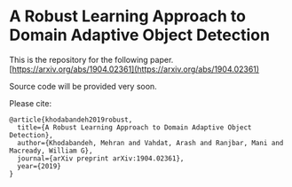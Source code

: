 # A Robust Learning Approach to Domain Adaptive Object Detection

This is the repository for the following paper.
[https://arxiv.org/abs/1904.02361](https://arxiv.org/abs/1904.02361)

Source code will be provided very soon.

Please cite:
```
@article{khodabandeh2019robust,
  title={A Robust Learning Approach to Domain Adaptive Object Detection},
  author={Khodabandeh, Mehran and Vahdat, Arash and Ranjbar, Mani and Macready, William G},
  journal={arXiv preprint arXiv:1904.02361},
  year={2019}
}
```

